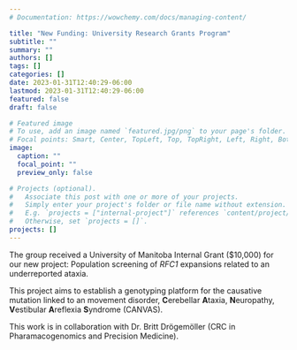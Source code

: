```yaml
---
# Documentation: https://wowchemy.com/docs/managing-content/

title: "New Funding: University Research Grants Program"
subtitle: ""
summary: ""
authors: []
tags: []
categories: []
date: 2023-01-31T12:40:29-06:00
lastmod: 2023-01-31T12:40:29-06:00
featured: false
draft: false

# Featured image
# To use, add an image named `featured.jpg/png` to your page's folder.
# Focal points: Smart, Center, TopLeft, Top, TopRight, Left, Right, BottomLeft, Bottom, BottomRight.
image:
  caption: ""
  focal_point: ""
  preview_only: false

# Projects (optional).
#   Associate this post with one or more of your projects.
#   Simply enter your project's folder or file name without extension.
#   E.g. `projects = ["internal-project"]` references `content/project/deep-learning/index.md`.
#   Otherwise, set `projects = []`.
projects: []
---
```

The group received a University of Manitoba Internal Grant ($10,000) for our new project: Population screening of *RFC1* expansions related to an underreported ataxia.

This project aims to establish a genotyping platform for the causative mutation linked to an movement disorder, **C**erebellar **A**taxia, **N**europathy, **V**estibular **A**reflexia **S**yndrome (CANVAS).

This work is in collaboration with Dr. Britt Drögemöller (CRC in Pharamacogenomics and Precision Medicine).